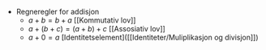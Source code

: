 - Regneregler for addisjon
	- $a+b=b+a$ [[Kommutativ lov]]
	- $a+(b+c) = (a+b)+c$ [[Assosiativ lov]]
	- $a+0=a$ [Identitetselement]([[Identiteter/Muliplikasjon og divisjon]])